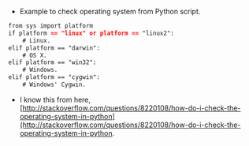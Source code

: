 * Example to check operating system from Python script.

```markdown
from sys import platform
if platform == "linux" or platform == "linux2":
    # Linux.
elif platform == "darwin":
    # OS X.
elif platform == "win32":
    # Windows.
elif platform == "cygwin":
    # Windows' Cygwin.
```

* I know this from here, [http://stackoverflow.com/questions/8220108/how-do-i-check-the-operating-system-in-python](http://stackoverflow.com/questions/8220108/how-do-i-check-the-operating-system-in-python.